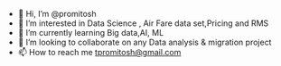 - 👋 Hi, I’m @promitosh
- 👀 I’m interested in Data Science , Air Fare data set,Pricing and RMS
- 🌱 I’m currently learning Big data,AI, ML
- 💞️ I’m looking to collaborate on any Data analysis & migration project
- 📫 How to reach me tpromitosh@gmail.com

<!---
promitosh/promitosh is a ✨ special ✨ repository because its `README.md` (this file) appears on your GitHub profile.
You can click the Preview link to take a look at your changes.
--->
